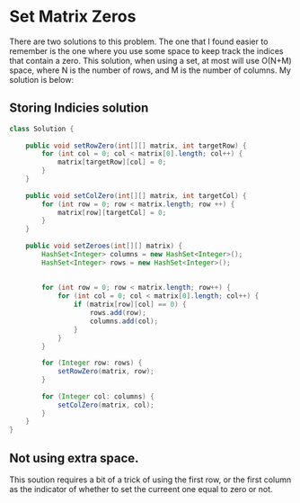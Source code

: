 # Set Matrix Zeros

There are two solutions to this problem. The one that I found easier to remember is the one where you use some space to keep track the indices that contain a zero. This solution, 
when using a set, at most will use O(N+M) space, where N is the number of rows, and M is the number of columns. My solution is below: 

## Storing Indicies solution
```java
class Solution {
    
    public void setRowZero(int[][] matrix, int targetRow) {
        for (int col = 0; col < matrix[0].length; col++) {
            matrix[targetRow][col] = 0; 
        }
    }
    
    public void setColZero(int[][] matrix, int targetCol) {
        for (int row = 0; row < matrix.length; row ++) {
            matrix[row][targetCol] = 0; 
        }
    }
    
    public void setZeroes(int[][] matrix) {
        HashSet<Integer> columns = new HashSet<Integer>(); 
        HashSet<Integer> rows = new HashSet<Integer>(); 
        
        
        for (int row = 0; row < matrix.length; row++) {
            for (int col = 0; col < matrix[0].length; col++) {
                if (matrix[row][col] == 0) {
                    rows.add(row); 
                    columns.add(col); 
                }
            }
        }
            
        for (Integer row: rows) {
            setRowZero(matrix, row); 
        }
    
        for (Integer col: columns) {
            setColZero(matrix, col); 
        }
    }
}
```

## Not using extra space. 
This soution requires a bit of a trick of using the first row, or the first column as the indicator of whether to set the curreent one equal to zero or not. 
